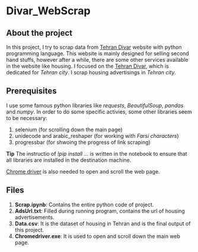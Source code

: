 # Divar_WebScrap

## About the project
In this project, I try to scrap data from [Tehran Divar](https://divar.ir/s/tehran) website with python programming language. 
This website is mainly designed for selling second hand stuffs, however after a while, there are some other services available in the website like housing.
I focused on the [Tehran Divar](https://divar.ir/s/tehran), which is dedicated for *Tehran city*. I scrap housing advertisings in *Tehran city*.

## Prerequisites
I use some famous python libraries like *requests*, *BeautifulSoup*, *pandas* and *numpy*. In order to do some specific activies, some other libraries seem to be necessary:
1.   selenium (for scrolling down the main page)
2.   unidecode and arabic_reshaper (for working with *Farsi characters*)
3.   progressbar (for shwoing the progress of link scraping)

**Tip** The instructio of *!pip install ...* is written in the notebook to ensure that all libraries are installed in the destination machine.

[Chrome driver](https://chromedriver.chromium.org/) is also needed to open and scroll the web page.

## Files
1.   **Scrap.ipynb**: Contains the entire python code of project.
2.   **AdsUrl.txt**: Filled during running program, contains the url of housing advertisements.
3.   **Data.csv**: It is the dataset of housing in Tehran and is the final output of this project.
4.   **Chromedriver.exe**: It is used to open and scroll down the main web page.
